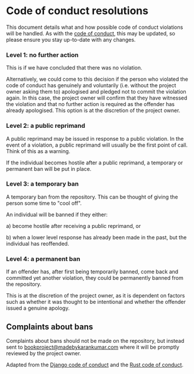 # Code of conduct resolutions

This document details what and how possible code of conduct violations will be handled. 
As with the [code of conduct](https://github.com/knjk04/book-project/blob/master/CODE_OF_CONDUCT.md), this may 
be updated, so please ensure you stay up-to-date with any changes.

### Level 1: no further action

This is if we have concluded that there was no violation. 

Alternatively, we could come to this decision if the person who violated the code of conduct has genuinely and voluntarily
(i.e. without the project owner asking them to) apologised and pledged not to commit the violation again. In this case,
the project owner will confirm that they have witnessed the violation and that no further action is required as the 
offender has already apologised. This option is at the discretion of the project owner.

### Level 2: a public reprimand

A public reprimand may be issued in response to a public violation. In the event of a violation, a public reprimand 
will usually be the first point of call. Think of this as a warning.

If the individual becomes hostile after a public reprimand, a temporary or permanent ban will be put in place.

### Level 3: a temporary ban

A temporary ban from the repository. This can be thought of giving the person some time to "cool off".

An individual will be banned if they either:

a) become hostile after receiving a public reprimand, or

b) when a lower level response has already been made in the past, but the individual has reoffended.

### Level 4: a permanent ban

If an offender has, after first being temporarily banned, come back and committed yet another violation, they could
be permanently banned from the repository. 

This is at the discretion of the project owner, as it is dependent on factors such as whether it was thought to be 
intentional and whether the offender issued a genuine apology.

## Complaints about bans

Complaints about bans should not be made on the repository, but instead sent to bookproject@madebykarankumar.com where
it will be promptly reviewed by the project owner.

Adapted from the [Django code of conduct](https://www.djangoproject.com/conduct/) and the 
[Rust code of conduct](https://www.rust-lang.org/policies/code-of-conduct).
